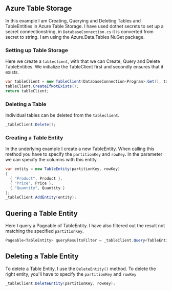 ## Azure Table Storage
In this example I am Creating, Querying and Deleting Tables and TableEntities in Azure Table Storage. I have used dotnet secrets to set up a secret connectionstring, in ``DatabaseConnection.cs`` it is converted from secret to string. I am using the Azure.Data.Tables NuGet package.

### Setting up Table Storage
Here we create a ``tableclient``, with that we can Create, Query and Delete TableEntities. We initialize the TableClient first and secondly ensures that it exists.
```csharp
var tableClient = new TableClient(DatabaseConnection<Program>.Get(), tableName);
tableClient.CreateIfNotExists();
return tableClient;
```

### Deleting a Table
Individual tables can be deleted from the ``tableclient``.
```csharp
_tableClient.Delete();
```

### Creating a Table Entity
In the underlying example I create a new TableEntity. When calling this method you have to specify the ``partitionKey`` and ``rowKey``. In the parameter we can specify the columns with this entity.
```csharp
var entity = new TableEntity(partitionKey, rowKey)
{
  { "Product", Product },
  { "Price", Price },
  { "Quantity", Quantity }
};
_tableClient.AddEntity(entity);
```

## Quering a Table Entity
Here I query a Pageable of TableEntity. I have also filtered out the result not matching the specified ``partitionKey``.
```csharp
Pageable<TableEntity> queryResultsFilter = _tableClient.Query<TableEntity>(filter: $"PartitionKey eq '{partitionKey}'");
```

## Deleting a Table Entity
To delete a Table Entity, I use the ``DeleteEntity()`` method. To delete the right entity, you'll have to specify the ``partitionKey`` and ``rowKey``
```csharp
_tableClient.DeleteEntity(partitionKey, rowKey);
```
